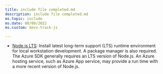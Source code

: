```yaml
---
title: include file completed.md
description: include file completed.md
ms.topic: include
ms.date: 08/09/2022
ms.custom: devx-track-js

---
```


* [Node.js LTS](https://nodejs.org/): Install latest long-term support (LTS) runtime environment for local workstation development. A package manager is also required. The Azure SDK generally requires an LTS version of Node.js. An Azure hosting service, such as Azure App service, may provide a run time with a more recent version of Node.js.
